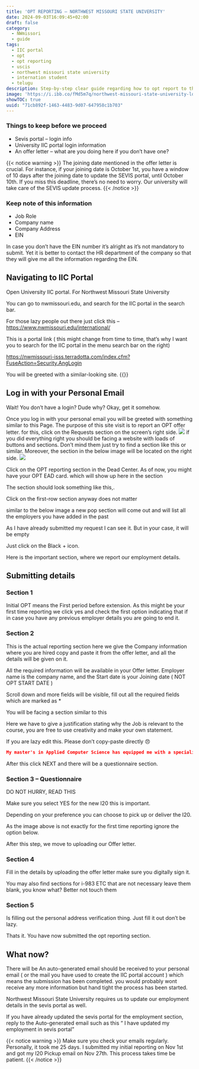 ```yaml
---
title: 'OPT REPORTING – NORTHWEST MISSOURI STATE UNIVERSITY'
date: 2024-09-03T16:09:45+02:00
draft: false
category:
  - NWmissori
  - guide
tags:
  - IIC portal
  - opt
  - opt reporting
  - uscis
  - northwest missouri state university
  - internation student
  - telugu
description: Step-by-step clear guide regarding how to opt report to the IIC portal at Northwest Missouri State University after getting an offer letter.
image: 'https://i.ibb.co/fMd5m7q/northwest-missouri-state-university-logo-usa.jpg'
showTOC: true
uuid: "71cb892f-1463-4483-9d07-647958c1b703"
---
```


### Things to keep before we proceed

- Sevis portal – login info
- University IIC portal login information
- An offer letter – what are you doing here if you don’t have one?

{{< notice warning >}}
The joining date mentioned in the offer letter is crucial. For instance, if your joining date is October 1st, you have a window of 10 days after the joining date to update the SEVIS portal, until October 10th. If you miss this deadline, there’s no need to worry. Our university will take care of the SEVIS update process.
{{< /notice >}}

### Keep note of this information

- Job Role
- Company name
- Company Address
- EIN

In case you don’t have the EIN number it’s alright as it’s not mandatory to submit. Yet it is better to contact the HR department of the company so that they will give me all the information regarding the EIN.

## Navigating to IIC Portal

Open University IIC portal. For Northwest Missouri State University

You can go to nwmissouri.edu, and search for the IIC portal in the search bar. 

For those lazy people out there just click this – https://www.nwmissouri.edu/international/

This is a portal link ( this might change from time to time, that’s why I want you to search for the IIC portal in the menu search bar on the right)

https://nwmissouri-isss.terradotta.com/index.cfm?FuseAction=Security.AngLogin

You will be greeted with a similar-looking site.
{{<image url="https://img.perceptpixel.com/kzrjrvuf/opt-reporting/1.png">}}

## Log in with your Personal Email

Wait! You don’t have a login? Dude why? Okay, get it somehow.

Once you log in with your personal email you will be greeted with something similar to this Page. The purpose of this site visit is to report an OPT offer letter. for this, click on the Requests section on the screen’s right side.
![](https://img.perceptpixel.com/kzrjrvuf/opt-reporting/2.png)
if you did everything right you should be facing a website with loads of buttons and sections. Don’t mind them just try to find a section like this or similar. Moreover, the section in the below image will be located on the right side.
![](https://img.perceptpixel.com/kzrjrvuf/opt-reporting/3.png)

Click on the OPT reporting section in the Dead Center.  As of now, you might have your OPT EAD card. which will show up here in the section

The section should look something like this,. 

Click on the first-row section anyway does not matter

similar to the below image a new pop section will come out and will list all the employers you have added in the past

 As I have already submitted my request I can see it. But in your case, it will be empty

Just click on the Black + icon.

Here is the important section, where we report our employment details.
## Submitting details
### Section 1

Initial OPT means the First period before extension. As this might be your first time reporting we click yes and check the first option indicating that if in case you have any previous employer details you are going to end it.
### Section 2

This is the actual reporting section here we give the Company information where you are hired copy and paste it from the offer letter, and all the details will be given on it.

All the required information will be available in your Offer letter. Employer name is the company name, and the Start date is your Joining date ( NOT OPT START DATE )

Scroll down and more fields will be visible, fill out all the required fields which are marked as *

You will be facing a section similar to this

Here we have to give a justification stating why the Job is relevant to the course, you are free to use creativity and make your own statement.

If you are lazy edit this. Please don’t copy-paste directly 😠

```json {title="Text"}
My master's in Applied Computer Science has equipped me with a specialized skill set and knowledge directly relevant to various professional roles and industries. The courses I completed during my academic program have honed my expertise in areas such as programming, data analysis, and software development. This knowledge not only prepares me for specific professions but also offers a solid foundation for gaining practical, real-world experience. It enables me to bridge the gap between theory and application, making me well-suited for careers in technology, data analysis, software development, and related fields where the skills acquired during my studies directly translate into valuable contributions.
```

After this click NEXT and there will be a questionnaire section.
### Section 3 – Questionnaire

DO NOT HURRY, READ THIS

Make sure you select YES for the new I20 this is important.

Depending on your preference you can choose to pick up or deliver the I20.

As the image above is not exactly for the first time reporting ignore the option below.

After this step, we move to uploading our Offer letter.
### Section 4

Fill in the details by uploading the offer letter make sure you digitally sign it.

You may also find sections for i-983 ETC that are not necessary leave them blank, you know what? Better not touch them
### Section 5

Is filling out the personal address verification thing. Just fill it out don’t be lazy.

Thats it. You have now submitted the opt reporting section.
## What now? 

There will be An auto-generated email should be received to your personal email ( or the mail you have used to create the IIC portal account ) which means the submission has been completed. you would probably wont receive any more information but hand tight the process has been started.

Northwest Missouri State University requires us to update our employment details in the sevis portal as well. 

If you have already updated  the sevis portal for the employment section, reply to the Auto-generated email such as this “ I have updated my employment in sevis portal”

{{< notice warning >}}
Make sure you check your emails regularly. Personally, it took me 25 days. I submitted my initial reporting on Nov 1st and got my I20 Pickup email on Nov 27th. This process takes time be patient.
{{< /notice >}}